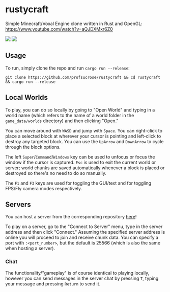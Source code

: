 # rustycraft

Simple Minecraft/Voxal Engine clone written in Rust and OpenGL:
https://www.youtube.com/watch?v=aQJDXMxr6Z0

<img src="https://i.imgur.com/mIMRoGg.png">

<img src="https://i.imgur.com/8Z2x4CV.png">

## Usage

To run, simply clone the repo and run `cargo run --release`:
```
git clone https://github.com/profsucrose/rustycraft && cd rustycraft && cargo run --release
```

## Local Worlds
To play, you can do so locally by going to "Open World" and typing in a world name (which refers to the name of a world folder in the `game_data/worlds` directory) and then clicking "Open." 

You can move around with `WASD` and jump with `Space`. You can right-click to place a selected block at wherever your cursor is pointing and left-click to destroy any targeted block. You can use the `UpArrow` and `DownArrow` to cycle through the block options. 

The left `Super`/`Command`/`Windows` key can be used to unfocus or focus the window if the cursor is captured. `Esc` is used to exit the current world or server; world chunks are saved automatically whenever a block is placed or destroyed so there's no need to do so manually. 

The `F1` and `F3` keys are used for toggling the GUI/text and for toggling FPS/Fly camera modes respectively.

## Servers

You can host a server from the corresponding repository [here](https://github.com/profsucrose/rustycraft-server)!

To play on a server, go to the "Connect to Server" menu, type in the server address and then click "Connect." Assuming the specified server address is online you will proceed to join and receive chunk data. You can specify a port with `:<port_number>`, but the default is 25566 (which is also the same when hosting a server).


### Chat
The functionality/"gameplay" is of course identical to playing locally, however you can send messages in the server chat by pressing `T`, typing your message and pressing `Return` to send it.